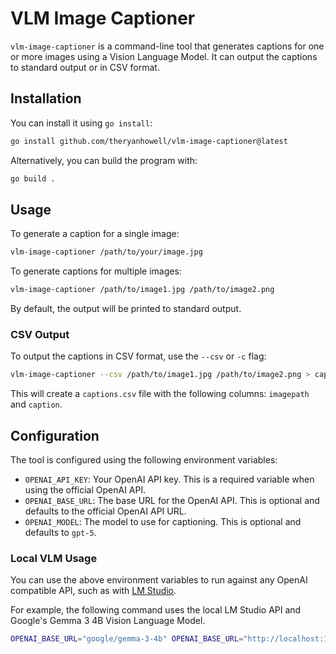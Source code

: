 # VLM Image Captioner

`vlm-image-captioner` is a command-line tool that generates captions for one or more images using a Vision Language
Model. It can output the captions to standard output or in CSV format.

## Installation

You can install it using `go install`:

```bash
go install github.com/theryanhowell/vlm-image-captioner@latest
```

Alternatively, you can build the program with:

```bash
go build .
```

## Usage

To generate a caption for a single image:

```bash
vlm-image-captioner /path/to/your/image.jpg
```

To generate captions for multiple images:

```bash
vlm-image-captioner /path/to/image1.jpg /path/to/image2.png
```

By default, the output will be printed to standard output.

### CSV Output

To output the captions in CSV format, use the `--csv` or `-c` flag:

```bash
vlm-image-captioner --csv /path/to/image1.jpg /path/to/image2.png > captions.csv
```

This will create a `captions.csv` file with the following columns: `imagepath` and `caption`.

## Configuration

The tool is configured using the following environment variables:

* `OPENAI_API_KEY`: Your OpenAI API key. This is a required variable when using the official OpenAI API.
* `OPENAI_BASE_URL`: The base URL for the OpenAI API. This is optional and defaults to the official OpenAI API URL.
* `OPENAI_MODEL`: The model to use for captioning. This is optional and defaults to `gpt-5`.

### Local VLM Usage

You can use the above environment variables to run against any OpenAI compatible API, such as
with [LM Studio](https://lmstudio.ai).

For example, the following command uses the local LM Studio API and Google's Gemma 3 4B Vision Language Model.

```bash
OPENAI_BASE_URL="google/gemma-3-4b" OPENAI_BASE_URL="http://localhost:1234/v1" vlm-image-captioner images/*
```
